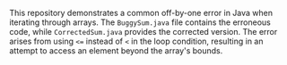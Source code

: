 This repository demonstrates a common off-by-one error in Java when iterating through arrays. The `BuggySum.java` file contains the erroneous code, while `CorrectedSum.java` provides the corrected version.  The error arises from using `<=` instead of `<` in the loop condition, resulting in an attempt to access an element beyond the array's bounds.